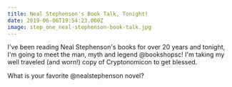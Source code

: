 ```yaml
---
title: Neal Stephenson's Book Talk, Tonight!
date: 2019-06-06T19:54:23.000Z
image: step_one_neal-stephenson-book-talk.jpg
---
```

I've been reading Neal Stephenson's books for over 20 years and tonight, I'm going to meet the man, myth and legend @bookshopsc! I'm taking my well traveled (and worn!) copy of Cryptonomicon to get blessed.

What is your favorite @nealstephenson novel? 